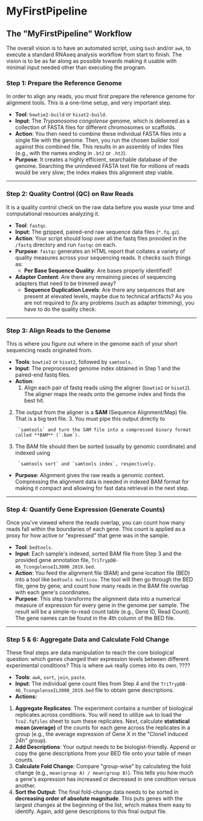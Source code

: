 # MyFirstPipeline
##  The "MyFirstPipeline" Workflow

The overall vision is to have an automated script, using `bash` and/or `awk`, to execute a standard RNAseq analysis workflow from start to finish. The vision is to be as far along as possible towards making it usable with minimal input needed other than executing the program.

### **Step 1: Prepare the Reference Genome**

In order to align any reads, you must first prepare the reference genome for alignment tools. This is a one-time setup, and very important step.

- **Tool**: `bowtie2-build` or `hisat2-build`.
- **Input**: The *Trypanosoma congolense* genome, which is delivered as a collection of FASTA files for different chromosomes or scaffolds.
- **Action**: You then need to combine these individual FASTA files into a single file with the genome. Then, you run the chosen builder tool against this combined file. This results in an assembly of index files (e.g., with the names ending in `.bt2` or `.ht2`).
- **Purpose**: It creates a highly efficient, searchable database of the genome. Searching the unindexed FASTA text file for millions of reads would be very slow; the index makes this alignment step viable.

---

### **Step 2: Quality Control (QC) on Raw Reads**

It is a quality control check on the raw data before you waste your time and computational resources analyzing it. 

- **Tool**: `fastqc`.
- **Input**: The gzipped, paired-end raw sequence data files (`*.fq.gz`).
- **Action**: Your script should loop over all the fastq files provided in the `/fastq` directory and run `fastqc` on each.
- **Purpose**: `fastqc` generates an HTML report that collates a variety of quality measures across your sequencing reads. It checks such things as:
    - **Per Base Sequence Quality**: Are bases properly identified?
- **Adapter Content**: Are there any remaining pieces of sequencing adapters that need to be trimmed away?
    - **Sequence Duplication Levels**: Are there any sequences that are present at elevated levels, maybe due to technical artifacts?
    As you are not required to
*fix* any problems (such as adapter trimming), you have to do the quality check.

---

### **Step 3: Align Reads to the Genome**

This is where you figure out where in the genome each of your short sequencing reads originated from.

- **Tools**: `bowtie2` or `hisat2`, followed by
    `samtools`.
- **Input**: The preprocessed genome index obtained in Step 1 and the paired-end fastq files.
- **Action**:
    1. Align each pair of fastq reads using the aligner (`bowtie2` or `hisat2`). The aligner maps the reads onto the genome index and finds the best hit.
2. The output from the aligner is a **SAM** (Sequence Alignment/Map) file. That is a big text file.
    3. You must pipe this output directly to

        `samtools` and turn the SAM file into a compressed binary format called **BAM** (`.bam`).
4. The BAM file should then be sorted (usually by genomic coordinate) and indexed using
        
        `samtools sort` and `samtools index`, respectively.
- **Purpose**: Alignment gives the raw reads a genomic context. Compressing the alignment data is needed in indexed BAM format for making it compact and allowing for fast data retrieval in the next step.

---

### **Step 4: Quantify Gene Expression (Generate Counts)**

Once you've viewed where the reads overlap, you can count how many reads fall within the boundaries of each gene. This count is applied as a proxy for how active or "expressed" that gene was in the sample.

- **Tool**: `bedtools`.
- **Input**: Each sample's indexed, sorted BAM file from Step 3 and the provided gene annotation file, `TriTrypDB-46_TcongolenseIL3000_2019.bed`.
- **Action**: You feed the alignment file (BAM) and gene location file (BED) into a tool like `bedtools multicov`. The tool will then go through the BED file, gene by gene, and count how many reads in the BAM file overlap with each gene's coordinates.
- **Purpose**: This step transforms the alignment data into a numerical measure of expression for every gene in the genome per sample. The result will be a simple-to-read count table (e.g., Gene ID, Read Count). The gene names can be found in the 4th column of the BED file.

---

### **Step 5 & 6: Aggregate Data and Calculate Fold Change**

These final steps are data manipulation to reach the core biological question: which genes changed their expression levels between different experimental conditions? This is where `awk` really comes into its own. ????

- **Tools**: `awk`, `sort`, `join`, `paste`.
- **Input**: The individual gene count files from Step 4 and the `TriTrypDB-46_TcongolenseIL3000_2019.bed` file to obtain gene descriptions.
- **Actions:**
1. **Aggregate Replicates**: The experiment contains a number of biological replicates across conditions. You will need to utilize
        `awk` to load the `Tco2.fqfiles` sheet  to sum these replicates. Next, calculate
**statistical mean (average)** of the counts for each gene across the replicates in a group (e.g., the average expression of Gene X in the "Clone1 induced 24h" group).
2. **Add Descriptions**: Your output needs to be biologist-friendly. Append or copy the gene descriptions from your BED file onto your table of mean counts.
3. **Calculate Fold Change**: Compare "group-wise" by calculating the fold change (e.g., `mean(group A) / mean(group B)`). This tells you how much a gene's expression has increased or decreased in one condition versus another.
4. **Sort the Output**: The final fold-change data needs to be sorted in **decreasing order of absolute magnitude**. This puts genes with the largest changes at the beginning of the list, which makes them easy to identify. Again, add gene descriptions to this final output file.
